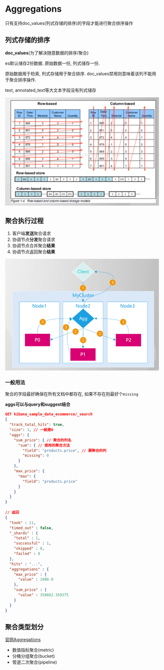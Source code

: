 # Aggregations

只有支持doc_values(列式存储的排序)的字段才能进行聚合排序操作



## 列式存储的排序

**doc_values**(为了解决随意数据的排序/聚合)

es默认储存2份数据. 原始数据一份, 列式储存一份.

原始数据用于检索, 列式存储用于聚合排序. doc_values禁用则意味着该列不能用于聚合排序操作.

text, annotated_text等大文本字段没有列式储存

![image-20220509190121361](Aggregations.assets/image-20220509190121361.png)





## 聚合执行过程

1. 客户端**发送**聚合请求
2. 协调节点**分发**聚合请求
3. 协调节点合并聚合**结果**
4. 协调节点返回聚合**结果**

![image-20220514193743070](Aggregations.assets/image-20220514193743070.png)





### 一般用法

聚合的字段最好确保在所有文档中都存在, 如果不存在则最好个`missing`

**aggs可以与query和suggest结合**

```json
GET kibana_sample_data_ecommerce/_search
{
  "track_total_hits": true,
  "size": 1, // 一般是0 
  "aggs": {
    "sum_price": { // 聚合的列名
      "sum": { // 使用的聚合方法
        "field": "products.price", // 要聚合的列
        "missing": 0
      }
    },
    "max_price": {
      "max": {
        "field": "products.price"
      }
    }
  }
}

// 返回
{
  "took" : 11,
  "timed_out" : false,
  "_shards" : {
    "total" : 1,
    "successful" : 1,
    "skipped" : 0,
    "failed" : 0
  },
  "hits" : "...",
  "aggregations" : {
    "max_price" : {
      "value" : 1080.0
    },
    "sum_price" : {
      "value" : 350882.359375
    }
  }
}
```





## 聚合类型划分

[官网Aggregations](https://www.elastic.co/guide/en/elasticsearch/reference/8.2/search-aggregations.html)

* 数值指标聚合(metric)
* 分桶分组聚合(bucket)
* 管道二次聚合(pipeline)


